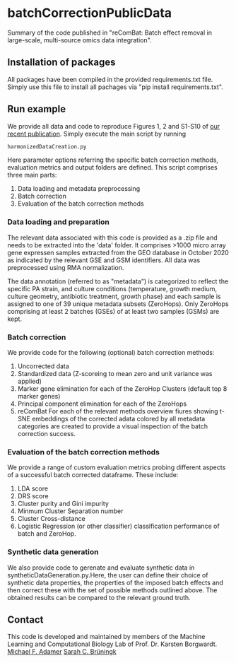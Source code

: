 # batchCorrectionPublicData
Summary of the code published in "reComBat: Batch effect removal in large-scale, multi-source omics data integration".


## Installation of packages
All packages have been compiled in the provided requirements.txt file. 
Simply use this file to install all pachages via "pip install requirements.txt".


## Run example
We provide all data and code to reproduce Figures 1, 2 and S1-S10 of [our recent publication](https://doi.org/10.1101/2021.11.22.469488).
Simply execute the main script by running 
```python
harmonizedDataCreation.py
```

Here parameter options referring the specific batch correction methods, evaluation metrics and output folders are defined. This script comprises three main parts: 
1. Data loading and metadata preprocessing
2. Batch correction
3. Evaluation of the batch correction methods

### Data loading and preparation
The relevant data associated with this code is provided as a .zip file and needs to be extracted into the 'data' folder. It comprises >1000 micro array gene expressen samples extracted from the GEO database in October 2020 as indicated by the relevant GSE and GSM identifiers. All data was preprocessed using RMA normalization. 

The data annotation (referred to as "metadata") is categorized to reflect the specific PA strain, and culture conditions (temperature, growth medium, culture geometry, antibiotic treatment, growth phase) and each sample is assigned to one of 39 unique metadata subsets (ZeroHops). Only ZeroHops comprising at least 2 batches (GSEs) of at least two samples (GSMs) are kept. 

### Batch correction
We provide code for the following (optional) batch correction methods: 
1. Uncorrected data 
2. Standardized data (Z-scoreing to mean zero and unit variance was applied)
3. Marker gene elimination for each of the ZeroHop Clusters (default top 8 marker genes)
4. Principal component elimination for each of the ZeroHops 
5. reComBat
For each of the relevant methods overview fiures showing t-SNE embeddings of the corrected adata colored by all metadata categories are created to provide a visual inspection of the batch correction success. 

### Evaluation of the batch correction methods
We provide a range of custom evaluation metrics probing different aspects of a successful batch corrected dataframe. These include:

1. LDA score
2. DRS score
3. Cluster purity and Gini impurity
4. Minmum Cluster Separation number
5. Cluster Cross-distance
6. Logistic Regression (or other classifier) classification performance of batch and ZeroHop.

### Synthetic data generation 
We also provide code to gerenate and evaluate synthetic data in syntheticDataGeneration.py.Here, the user can define their choice of synthetic data properties, the properties of the imposed batch effects and then correct these with the set of possible methods outlined above. The obtained results can be compared to the relevant ground truth. 

## Contact
This code is developed and maintained by members of the Machine Learning and Computational Biology Lab of Prof. Dr. Karsten Borgwardt. 
[Michael F. Adamer](https://bsse.ethz.ch/mlcb/people/person-detail.Mjc3MTM2.TGlzdC83NjcsLTEyNjQ4MzU1MTY=.html)
[Sarah C. Brüningk](http://sbrueningk.github.io/)


